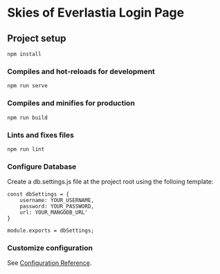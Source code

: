 # Skies of Everlastia Login Page

## Project setup
```
npm install
```

### Compiles and hot-reloads for development
```
npm run serve
```

### Compiles and minifies for production
```
npm run build
```

### Lints and fixes files
```
npm run lint
```
### Configure Database
Create a db.settings.js file at the project root using the folloing template:
```
const dbSettings = {
    username: YOUR_USERNAME,
    password: YOUR_PASSWORD,
    url: YOUR_MANGODB_URL'
}

module.exports = dbSettings;

```

### Customize configuration
See [Configuration Reference](https://cli.vuejs.org/config/).

